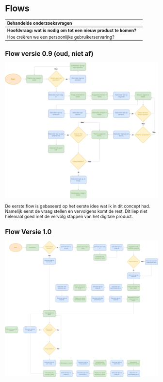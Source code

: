 # Flows

| Behandelde onderzoeksvragen |  |
| :--- | :--- |
| **Hoofdvraag: wat is nodig om tot een nieuw product te komen?** |  |
| Hoe creëren we een persoonlijke gebruikerservaring? |  |

## Flow versie 0.9 \(oud, niet af\)

![](../.gitbook/assets/concept_3_flow_oud.png)

De eerste flow is gebaseerd op het eerste idee wat ik in dit concept had. Namelijk eerst de vraag stellen en vervolgens komt de rest. Dit liep niet helemaal goed met de vervolg stappen van het digitale product. 

## Flow Versie 1.0

![](../.gitbook/assets/concept-3_flow.png)

